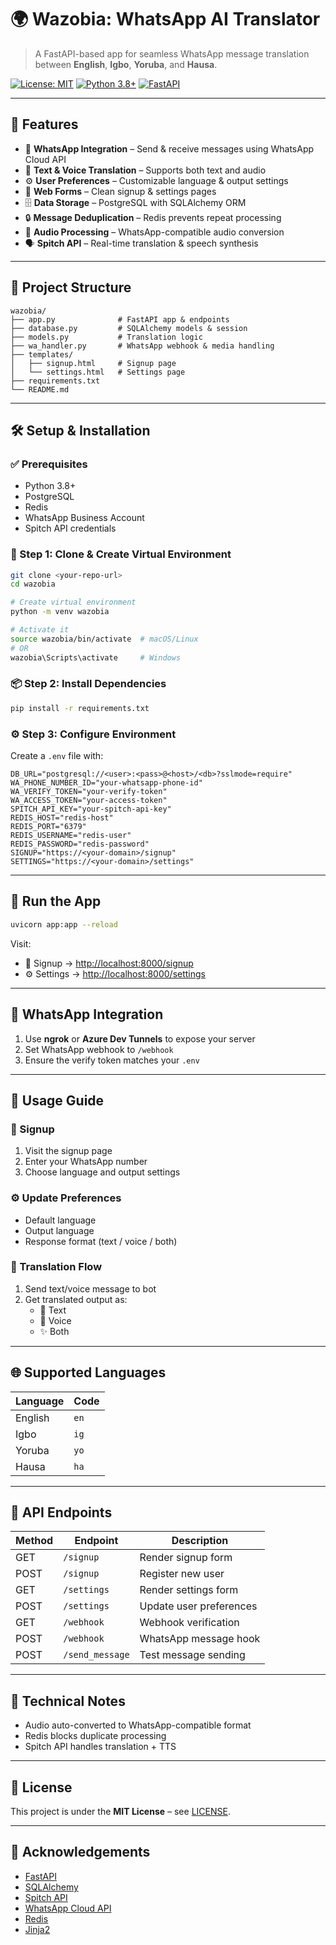 # 🌍 **Wazobia: WhatsApp AI Translator**

> A FastAPI-based app for seamless WhatsApp message translation between **English**, **Igbo**, **Yoruba**, and **Hausa**.

[![License: MIT](https://img.shields.io/badge/License-MIT-green.svg)](LICENSE)
[![Python 3.8+](https://img.shields.io/badge/python-3.8+-blue.svg)](https://www.python.org/downloads/)
[![FastAPI](https://img.shields.io/badge/FastAPI-0.68.0+-00a393.svg)](https://fastapi.tiangolo.com)

---

## 🚀 Features

- 💬 **WhatsApp Integration** – Send & receive messages using WhatsApp Cloud API  
- 🔄 **Text & Voice Translation** – Supports both text and audio  
- ⚙️ **User Preferences** – Customizable language & output settings  
- 📝 **Web Forms** – Clean signup & settings pages  
- 🗄️ **Data Storage** – PostgreSQL with SQLAlchemy ORM  
- 🔒 **Message Deduplication** – Redis prevents repeat processing  
- 🎵 **Audio Processing** – WhatsApp-compatible audio conversion  
- 🗣️ **Spitch API** – Real-time translation & speech synthesis  

---

## 📁 Project Structure

```
wazobia/
├── app.py              # FastAPI app & endpoints
├── database.py         # SQLAlchemy models & session
├── models.py           # Translation logic
├── wa_handler.py       # WhatsApp webhook & media handling
├── templates/
│   ├── signup.html     # Signup page
│   └── settings.html   # Settings page
├── requirements.txt
└── README.md
```

---

## 🛠️ Setup & Installation

### ✅ Prerequisites
- Python 3.8+
- PostgreSQL
- Redis
- WhatsApp Business Account
- Spitch API credentials

### 🔧 Step 1: Clone & Create Virtual Environment

```bash
git clone <your-repo-url>
cd wazobia

# Create virtual environment
python -m venv wazobia

# Activate it
source wazobia/bin/activate  # macOS/Linux
# OR
wazobia\Scripts\activate     # Windows
```

### 📦 Step 2: Install Dependencies

```bash
pip install -r requirements.txt
```

### ⚙️ Step 3: Configure Environment

Create a `.env` file with:

```env
DB_URL="postgresql://<user>:<pass>@<host>/<db>?sslmode=require"
WA_PHONE_NUMBER_ID="your-whatsapp-phone-id"
WA_VERIFY_TOKEN="your-verify-token"
WA_ACCESS_TOKEN="your-access-token"
SPITCH_API_KEY="your-spitch-api-key"
REDIS_HOST="redis-host"
REDIS_PORT="6379"
REDIS_USERNAME="redis-user"
REDIS_PASSWORD="redis-password"
SIGNUP="https://<your-domain>/signup"
SETTINGS="https://<your-domain>/settings"
```

---

## 🚀 Run the App

```bash
uvicorn app:app --reload
```

Visit:
- 📝 Signup → [http://localhost:8000/signup](http://localhost:8000/signup)  
- ⚙️ Settings → [http://localhost:8000/settings](http://localhost:8000/settings)

---

## 🔗 WhatsApp Integration

1. Use **ngrok** or **Azure Dev Tunnels** to expose your server  
2. Set WhatsApp webhook to `/webhook`  
3. Ensure the verify token matches your `.env`

---

## 📱 Usage Guide

### 👤 Signup
1. Visit the signup page  
2. Enter your WhatsApp number  
3. Choose language and output settings  

### ⚙️ Update Preferences
- Default language  
- Output language  
- Response format (text / voice / both)

### 🔄 Translation Flow
1. Send text/voice message to bot  
2. Get translated output as:
   - 📝 Text  
   - 🎤 Voice  
   - ✨ Both  

---

## 🌐 Supported Languages

| Language | Code |
|----------|------|
| English  | `en` |
| Igbo     | `ig` |
| Yoruba   | `yo` |
| Hausa    | `ha` |

---

## 📡 API Endpoints

| Method | Endpoint         | Description            |
|--------|------------------|------------------------|
| GET    | `/signup`        | Render signup form     |
| POST   | `/signup`        | Register new user      |
| GET    | `/settings`      | Render settings form   |
| POST   | `/settings`      | Update user preferences|
| GET    | `/webhook`       | Webhook verification   |
| POST   | `/webhook`       | WhatsApp message hook  |
| POST   | `/send_message`  | Test message sending   |

---

## 📝 Technical Notes

- Audio auto-converted to WhatsApp-compatible format  
- Redis blocks duplicate processing  
- Spitch API handles translation + TTS

---

## 📄 License

This project is under the **MIT License** – see [LICENSE](LICENSE).

---

## 🙏 Acknowledgements

- [FastAPI](https://fastapi.tiangolo.com/)  
- [SQLAlchemy](https://www.sqlalchemy.org/)  
- [Spitch API](https://spitch.io/)  
- [WhatsApp Cloud API](https://developers.facebook.com/docs/whatsapp/cloud-api)  
- [Redis](https://redis.io/)  
- [Jinja2](https://jinja.palletsprojects.com/)
